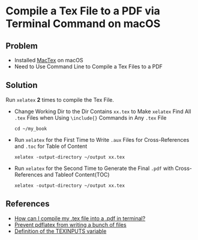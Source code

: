 # Compile a Tex File to a PDF via Terminal Command on macOS

## Problem
* Installed [MacTex](https://tug.org/mactex/) on macOS
* Need to Use Command Line to Compile a Tex Files to a PDF

## Solution
Run `xelatex` **2** times to compile the Tex File.

* Change Working Dir to the Dir Contains `xx.tex` to Make `xelatex` Find All `.tex` Files when Using `\include{}` Commands in Any `.tex` File

  ```
  cd ~/my_book
  ```

* Run `xelatex` for the First Time to Write `.aux` Files for Cross-References and `.toc` for Table of Content

  ```
  xelatex -output-directory ~/output xx.tex
  ```

* Run `xelatex` for the Second Time to Generate the Final `.pdf` with Cross-References and Tableof Content(TOC)

  ```
  xelatex -output-directory ~/output xx.tex
  ```

## References
* [How can I compile my .tex file into a .pdf in terminal?](https://tex.stackexchange.com/questions/312812/how-can-i-compile-my-tex-file-into-a-pdf-in-terminal)
* [Prevent pdflatex from writing a bunch of files](https://tex.stackexchange.com/questions/11123/prevent-pdflatex-from-writing-a-bunch-of-files)
* [Definition of the TEXINPUTS variable](https://tex.stackexchange.com/questions/93712/definition-of-the-texinputs-variable)
